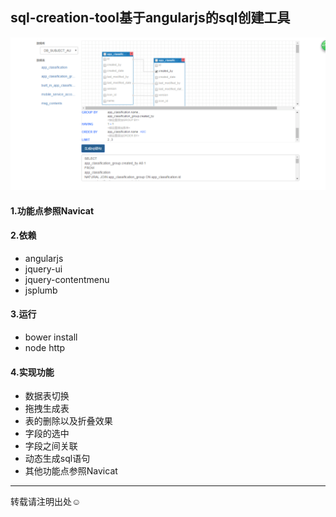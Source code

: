 ## sql-creation-tool基于angularjs的sql创建工具

![Image text](https://github.com/caoruonan/sql-creation-tool/blob/master/img/demo1.jpg?raw=true)

#### 1.功能点参照Navicat

#### 2.依赖   
* angularjs
* jquery-ui
* jquery-contentmenu
* jsplumb

#### 3.运行
* bower install 
* node http

#### 4.实现功能
* 数据表切换
* 拖拽生成表
* 表的删除以及折叠效果
* 字段的选中
* 字段之间关联
* 动态生成sql语句
* 其他功能点参照Navicat



-------------------------
转载请注明出处☺
